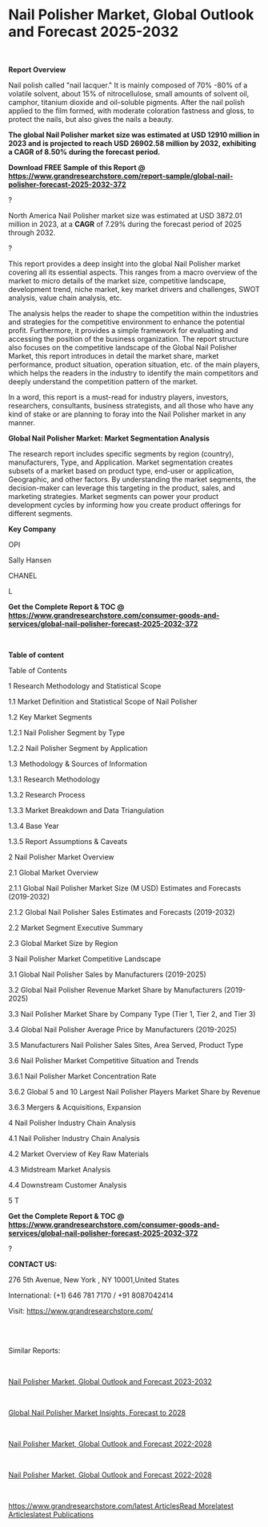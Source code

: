 <h1>Nail Polisher Market, Global Outlook and Forecast 2025-2032</h1><br/><p><strong>Report Overview</strong></p>
 
 
 
 <p>Nail polish called "nail lacquer." It is mainly composed of 70% -80% of a volatile solvent, about 15% of nitrocellulose, small amounts of solvent oil, camphor, titanium dioxide and oil-soluble pigments. After the nail polish applied to the film formed, with moderate coloration fastness and gloss, to protect the nails, but also gives the nails a beauty.</p>
 
 
 
 <p><strong>The global Nail Polisher market size was estimated at USD 12910 million in 2023 and is projected to reach USD 26902.58 million by 2032, exhibiting a <strong>CAGR</strong> of 8.50% during the forecast period.</strong></p>
 
 
 
 <div><b>Download FREE Sample of this Report @ <a href="https://www.grandresearchstore.com/report-sample/global-nail-polisher-forecast-2025-2032-372">https://www.grandresearchstore.com/report-sample/global-nail-polisher-forecast-2025-2032-372</a></b></div>
 
 
 
 <p>? </p>
 
 
 
 <p>North America Nail Polisher market size was estimated at USD 3872.01 million in 2023, at a <strong>CAGR</strong> of 7.29% during the forecast period of 2025 through 2032.</p>
 
 
 
 <p>? </p>
 
 
 
 <p>This report provides a deep insight into the global Nail Polisher market covering all its essential aspects. This ranges from a macro overview of the market to micro details of the market size, competitive landscape, development trend, niche market, key market drivers and challenges, SWOT analysis, value chain analysis, etc.</p>
 
 
 
 <p>The analysis helps the reader to shape the competition within the industries and strategies for the competitive environment to enhance the potential profit. Furthermore, it provides a simple framework for evaluating and accessing the position of the business organization. The report structure also focuses on the competitive landscape of the Global Nail Polisher Market, this report introduces in detail the market share, market performance, product situation, operation situation, etc. of the main players, which helps the readers in the industry to identify the main competitors and deeply understand the competition pattern of the market.</p>
 
 
 
 <p>In a word, this report is a must-read for industry players, investors, researchers, consultants, business strategists, and all those who have any kind of stake or are planning to foray into the Nail Polisher market in any manner.</p>
 
 
 
 <p><strong>Global Nail Polisher Market: Market Segmentation Analysis</strong></p>
 
 
 
 <p>The research report includes specific segments by region (country), manufacturers, Type, and Application. Market segmentation creates subsets of a market based on product type, end-user or application, Geographic, and other factors. By understanding the market segments, the decision-maker can leverage this targeting in the product, sales, and marketing strategies. Market segments can power your product development cycles by informing how you create product offerings for different segments.</p>
 
 
 
 <p><strong>Key Company</strong></p>
 
 
 
 <p>OPI</p>
 
 
 
 <p>Sally Hansen</p>
 
 
 
 <p>CHANEL</p>
 
 
 
 <p>L</p>
 
 
 
 <div><b>Get the Complete Report & TOC @ <a href="https://www.grandresearchstore.com/consumer-goods-and-services/global-nail-polisher-forecast-2025-2032-372">https://www.grandresearchstore.com/consumer-goods-and-services/global-nail-polisher-forecast-2025-2032-372</a></b></div>
 
 
 
 <p><br />
 
 <b>Table of content</b></p>
 
 
 
 <p>Table of Contents<br />
 
 1 Research Methodology and Statistical Scope<br />
 
 1.1 Market Definition and Statistical Scope of Nail Polisher<br />
 
 1.2 Key Market Segments<br />
 
 1.2.1 Nail Polisher Segment by Type<br />
 
 1.2.2 Nail Polisher Segment by Application<br />
 
 1.3 Methodology & Sources of Information<br />
 
 1.3.1 Research Methodology<br />
 
 1.3.2 Research Process<br />
 
 1.3.3 Market Breakdown and Data Triangulation<br />
 
 1.3.4 Base Year<br />
 
 1.3.5 Report Assumptions & Caveats<br />
 
 2 Nail Polisher Market Overview<br />
 
 2.1 Global Market Overview<br />
 
 2.1.1 Global Nail Polisher Market Size (M USD) Estimates and Forecasts (2019-2032)<br />
 
 2.1.2 Global Nail Polisher Sales Estimates and Forecasts (2019-2032)<br />
 
 2.2 Market Segment Executive Summary<br />
 
 2.3 Global Market Size by Region<br />
 
 3 Nail Polisher Market Competitive Landscape<br />
 
 3.1 Global Nail Polisher Sales by Manufacturers (2019-2025)<br />
 
 3.2 Global Nail Polisher Revenue Market Share by Manufacturers (2019-2025)<br />
 
 3.3 Nail Polisher Market Share by Company Type (Tier 1, Tier 2, and Tier 3)<br />
 
 3.4 Global Nail Polisher Average Price by Manufacturers (2019-2025)<br />
 
 3.5 Manufacturers Nail Polisher Sales Sites, Area Served, Product Type<br />
 
 3.6 Nail Polisher Market Competitive Situation and Trends<br />
 
 3.6.1 Nail Polisher Market Concentration Rate<br />
 
 3.6.2 Global 5 and 10 Largest Nail Polisher Players Market Share by Revenue<br />
 
 3.6.3 Mergers & Acquisitions, Expansion<br />
 
 4 Nail Polisher Industry Chain Analysis<br />
 
 4.1 Nail Polisher Industry Chain Analysis<br />
 
 4.2 Market Overview of Key Raw Materials<br />
 
 4.3 Midstream Market Analysis<br />
 
 4.4 Downstream Customer Analysis<br />
 
 5 T</p>
 
 
 
 <div><b>Get the Complete Report & TOC @ <a href="https://www.grandresearchstore.com/consumer-goods-and-services/global-nail-polisher-forecast-2025-2032-372">https://www.grandresearchstore.com/consumer-goods-and-services/global-nail-polisher-forecast-2025-2032-372</a></b></div>
 
 
 
 <p>? </p>
 
 
 
 <p><b>CONTACT US:</b><br />
 
 276 5th Avenue, New York , NY 10001,United States<br />
 
 International: (+1) 646 781 7170 / +91 8087042414<br />
 
 Visit: <a href="https://www.grandresearchstore.com/">https://www.grandresearchstore.com/</a><br />
 
 <br />
 
 <br />
 
 Similar Reports:<br />
 
 <br />
 
 <a href="https://www.grandresearchstore.com/consumer-goods-and-services/global-nail-polisher-forecast-2023-2032-645">Nail Polisher Market, Global Outlook and Forecast 2023-2032</a><br />
 
 <br />
 
 <a href="https://www.grandresearchstore.com/consumer-goods-and-services/global-nail-polisher-2028-280">Global Nail Polisher Market Insights, Forecast to 2028</a><br />
 
 <br />
 
 <a href="https://www.grandresearchstore.com/consumer-goods-and-services/global-nail-polisher-forecast-2022-2028-42">Nail Polisher Market, Global Outlook and Forecast 2022-2028</a><br />
 
 <br />
 
 <a href="https://www.grandresearchstore.com/consumer-goods-and-services/global-nail-polisher-forecast-2022-2028-547">Nail Polisher Market, Global Outlook and Forecast 2022-2028</a><br />
 
 <br />
 
 <a href="https://gyeongbokgung.com">https://www.grandresearchstore.com/</a><a href="https://hallyeomaritime.com">latest Articles</a><a href="https://jingwansa.com">Read More</a><a href="https://nguoiviet.jp/">latest Articles</a><a href="https://www.intelmarketresearch.com/">latest Publications</a></p>